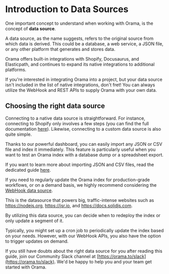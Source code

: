 # Introduction to Data Sources

One important concept to understand when working with Orama, is the concept of **data source**.

A data source, as the name suggests, refers to the original source from which data is derived. This could be a database, a web service, a JSON file, or any other platform that generates and stores data.

Orama offers built-in integrations with Shopify, Docusaurus, and Elasticpath, and continues to expand its native integrations to additional platforms.

If you're interested in integrating Orama into a project, but your data source isn't included in the list of native integrations, don't fret! You can always utilize the WebHook and REST APIs to supply Orama with your own data.

## Choosing the right data source

Connecting to a native data source is straightforward. For instance, connecting to Shopify only involves a few steps (you can find the full documentation [here](/cloud/data-sources/native-integrations/shopify)). Likewise, connecting to a custom data source is also quite simple.

Thanks to our powerful dashboard, you can easily import any JSON or CSV file and index it immediately. This feature is particularly useful when you want to test an Orama index with a database dump or a spreadsheet export.

If you want to learn more about importing JSON and CSV files, read the dedicated guide [here](https://www.notion.so/Introduction-to-data-sources-f337ecfcb7644de591e3fbdd730e7882?pvs=21).

If you need to regularly update the Orama index for production-grade workflows, or on a demand basis, we highly recommend considering the [WebHook data source](https://www.notion.so/Introduction-to-data-sources-f337ecfcb7644de591e3fbdd730e7882?pvs=21).

This is the datasource that powers big, traffic-intense websites such as https://nodejs.org, https://jsr.io, and https://docs.solidjs.com.

By utilizing this data source, you can decide when to redeploy the index or only update a segment of it.

Typically, you might set up a cron job to periodically update the index based on your needs. However, with our WebHook APIs, you also have the option to trigger updates on demand.

If you still have doubts about the right data source for you after reading this guide, join our Community Slack channel at [https://orama.to/slack](https://orama.to/slack). We'd be happy to help you and your team get started with Orama.